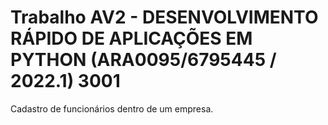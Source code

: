 # Trabalho AV2 - DESENVOLVIMENTO RÁPIDO DE APLICAÇÕES EM PYTHON (ARA0095/6795445 / 2022.1) 3001

Cadastro de funcionários dentro de um empresa.
